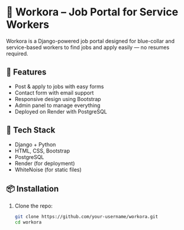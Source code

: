 # 🚀 Workora – Job Portal for Service Workers

Workora is a Django-powered job portal designed for blue-collar and service-based workers to find jobs and apply easily — no resumes required.

## 🌟 Features

- Post & apply to jobs with easy forms
- Contact form with email support
- Responsive design using Bootstrap
- Admin panel to manage everything
- Deployed on Render with PostgreSQL

## 🔧 Tech Stack

- Django + Python
- HTML, CSS, Bootstrap
- PostgreSQL
- Render (for deployment)
- WhiteNoise (for static files)

## 📦 Installation

1. Clone the repo:
   ```bash
   git clone https://github.com/your-username/workora.git
   cd workora
